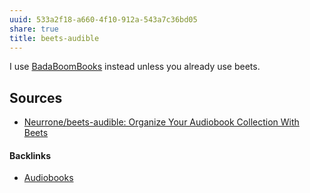 ```yaml
---
uuid: 533a2f18-a660-4f10-912a-543a7c36bd05
share: true
title: beets-audible
---
```

I use [BadaBoomBooks](../46f5b998-54e3-40a0-a8b9-7dbe0e5781af) instead unless you already use beets.

## Sources

* [Neurrone/beets-audible: Organize Your Audiobook Collection With Beets](https://github.com/Neurrone/beets-audible)

#### Backlinks

* [Audiobooks](/cf293569-0322-486e-9649-6e1b4b4ce9fa)